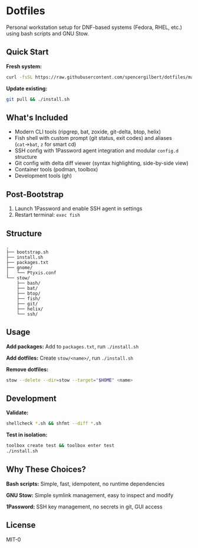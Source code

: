 # Dotfiles

Personal workstation setup for DNF-based systems (Fedora, RHEL, etc.) using bash scripts and GNU Stow.

## Quick Start

**Fresh system:**
```bash
curl -fsSL https://raw.githubusercontent.com/spencergilbert/dotfiles/main/bootstrap.sh | bash
```

**Update existing:**
```bash
git pull && ./install.sh
```

## What's Included

- Modern CLI tools (ripgrep, bat, zoxide, git-delta, btop, helix)
- Fish shell with custom prompt (git status, exit codes) and aliases (`cat`→`bat`, `z` for smart cd)
- SSH config with 1Password agent integration and modular `config.d` structure
- Git config with delta diff viewer (syntax highlighting, side-by-side view)
- Container tools (podman, toolbox)
- Development tools (gh)

## Post-Bootstrap

1. Launch 1Password and enable SSH agent in settings
2. Restart terminal: `exec fish`

## Structure

```
.
├── bootstrap.sh
├── install.sh
├── packages.txt
├── gnome/
│   └── Ptyxis.conf
└── stow/
    ├── bash/
    ├── bat/
    ├── btop/
    ├── fish/
    ├── git/
    ├── helix/
    └── ssh/
```

## Usage

**Add packages:** Add to `packages.txt`, run `./install.sh`

**Add dotfiles:** Create `stow/<name>/`, run `./install.sh`

**Remove dotfiles:**
```bash
stow --delete --dir=stow --target="$HOME" <name>
```

## Development

**Validate:**
```bash
shellcheck *.sh && shfmt --diff *.sh
```

**Test in isolation:**
```bash
toolbox create test && toolbox enter test
./install.sh
```

## Why These Choices?

**Bash scripts:** Simple, fast, idempotent, no runtime dependencies

**GNU Stow:** Simple symlink management, easy to inspect and modify

**1Password:** SSH key management, no secrets in git, GUI access

## License

MIT-0
